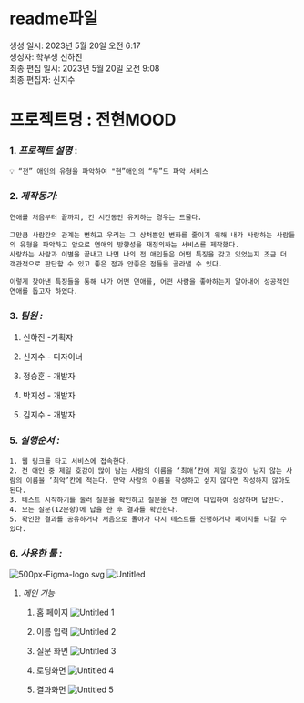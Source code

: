 # readme파일

생성 일시: 2023년 5월 20일 오전 6:17<br>
생성자: 학부생 신하진<br>
최종 편집 일시: 2023년 5월 20일 오전 9:08<br>
최종 편집자: 신지수<br>

# 프로젝트명 : 전현MOOD

### 1. *프로젝트 설명* :
    
    💡 “전” 애인의 유형을 파악하여 "현”애인의 “무”드 파악 서비스
    
    
### 2. *제작동기:* 
    
    연애를 처음부터 끝까지, 긴 시간동안 유지하는 경우는 드물다. 
    
    그만큼 사람간의 관계는 변하고 우리는 그 상처뿐인 변화를 줄이기 위해 내가 사랑하는 사람들의 유형을 파악하고 앞으로 연애의 방향성을 재정의하는 서비스를 제작했다.
    사랑하는 사람과 이별을 끝내고 나면 나의 전 애인들은 어떤 특징을 갖고 있었는지 조금 더 객관적으로 판단할 수 있고 좋은 점과 안좋은 점들을 골라낼 수 있다. 
    
    이렇게 찾아낸 특징들을 통해 내가 어떤 연애를, 어떤 사람을 좋아하는지 알아내어 성공적인 연애를 돕고자 하였다.
    

### 3. *팀원 :*
1) 신하진 -기획자 

2) 신지수 - 디자이너

3) 정승훈 - 개발자

4) 박지성 - 개발자

5) 김지수 - 개발자


### 5. *실행순서 :*
    1. 웹 링크를 타고 서비스에 접속한다.
    2. 전 애인 중 제일 호감이 많이 남는 사람의 이름을 ‘최애’칸에 제일 호감이 남지 않는 사람의 이름을 ‘최악’칸에 적는다. 만약 사람의 이름을 작성하고 싶지 않다면 작성하지 않아도 된다.
    3. 테스트 시작하기를 눌러 질문을 확인하고 질문을 전 애인에 대입하여 상상하며 답한다.
    4. 모든 질문(12문항)에 답을 한 후 결과를 확인한다.
    5. 확인한 결과를 공유하거나 처음으로 돌아가 다시 테스트를 진행하거나 페이지를 나갈 수 있다. 
    
### 6. *사용한 툴 :*

<!-- ![1667px-Figma-logo svg](https://github.com/J-shooni/ShortCutThon4/assets/93187535/436edff9-725c-4832-927f-0595de8c02cf) -->
![500px-Figma-logo svg](https://github.com/J-shooni/ShortCutThon4/assets/93187535/436edff9-725c-4832-927f-0595de8c02cf)
![Untitled](https://github.com/J-shooni/ShortCutThon4/assets/93187535/8963a450-38e9-424b-a6b6-5e46b4ba0adb)



 1. *메인 기능*
    1. 홈 페이지
        ![Untitled 1](https://github.com/J-shooni/ShortCutThon4/assets/93187535/8b0dd9c2-c5af-4e38-b092-c54ed015ba67)
       
        
    2. 이름 입력
        ![Untitled 2](https://github.com/J-shooni/ShortCutThon4/assets/93187535/98633635-63dd-464f-8e98-64303c8d7b41)
       
        
    3. 질문 화면
        ![Untitled 3](https://github.com/J-shooni/ShortCutThon4/assets/93187535/e6d7987f-5b9e-4d15-8113-1500c7ef4315)
      
        
    4. 로딩화면
        ![Untitled 4](https://github.com/J-shooni/ShortCutThon4/assets/93187535/a4b954d8-4113-4efb-8bb3-c0a0d2963174)
       
        
    5. 결과화면
        ![Untitled 5](https://github.com/J-shooni/ShortCutThon4/assets/93187535/db8b6735-81b4-411f-958e-3122fb947370)
       
